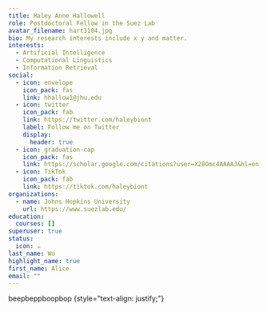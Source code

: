 ```yaml
---
title: Haley Anne Hallowell
role: Postdoctoral Fellow in the Suez Lab
avatar_filename: hart3104.jpg
bio: My research interests include x y and matter.
interests:
  - Artificial Intelligence
  - Computational Linguistics
  - Information Retrieval
social:
  - icon: envelope
    icon_pack: fas
    link: hhallow1@jhu.edu
  - icon: twitter
    icon_pack: fab
    link: https://twitter.com/haleybiont
    label: Follow me on Twitter
    display:
      header: true
  - icon: graduation-cap
    icon_pack: fas
    link: https://scholar.google.com/citations?user=X28Omc4AAAAJ&hl=en
  - icon: TikTok
    icon_pack: fab
    link: https://tiktok.com/haleybiont
organizations:
  - name: Johns Hopkins University
    url: https://www.suezlab.edu/
education:
  courses: []
superuser: true
status:
  icon: ☕️
last_name: Wu
highlight_name: true
first_name: Alice
email: ""
---
```

beepbeppboopbop
{style="text-align: justify;"}